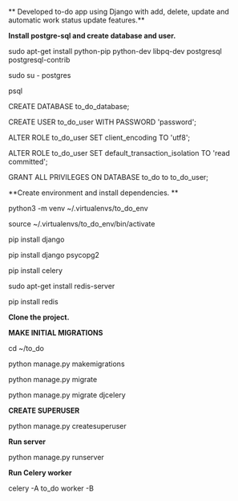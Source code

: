 ** Developed to-do app using Django with add, delete, update and automatic work status update features.**

**Install postgre-sql and create database and user.**

sudo apt-get install python-pip python-dev libpq-dev postgresql postgresql-contrib

sudo su - postgres

psql

CREATE DATABASE to_do_database;

CREATE USER to_do_user WITH PASSWORD 'password';

ALTER ROLE to_do_user SET client_encoding TO 'utf8';

ALTER ROLE to_do_user SET default_transaction_isolation TO 'read committed';

GRANT ALL PRIVILEGES ON DATABASE to_do to to_do_user;

**Create environment and install dependencies. **

python3 -m venv ~/.virtualenvs/to_do_env

source ~/.virtualenvs/to_do_env/bin/activate

pip install django

pip install django psycopg2

pip install celery

sudo apt-get install redis-server

pip install redis

**Clone the project.**

**MAKE INITIAL MIGRATIONS**

cd ~/to_do

python manage.py makemigrations

python manage.py migrate

python manage.py migrate djcelery

**CREATE SUPERUSER**

python manage.py createsuperuser

**Run server**

python manage.py runserver

**Run Celery worker**

celery -A to_do worker -B


